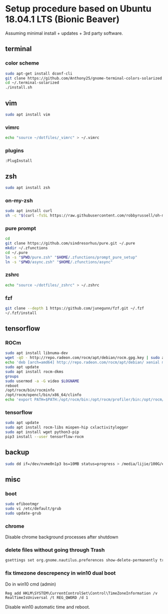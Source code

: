 # Setup procedure based on Ubuntu 18.04.1 LTS (Bionic Beaver)
Assuming minimal install + updates + 3rd party software.

## terminal
### color scheme
```bash
sudo apt-get install dconf-cli
git clone https://github.com/Anthony25/gnome-terminal-colors-solarized.git ~/.terminal-solarized
cd ~/.terminal-solarized
./install.sh
```

## vim
```bash
sudo apt install vim
```
### vimrc
```bash
echo "source ~/dotfiles/_vimrc" > ~/.vimrc
```
### plugins
```vim
:PlugInstall
```

## zsh
```bash
sudo apt install zsh
```
### on-my-zsh
```bash
sudo apt install curl
sh -c "$(curl -fsSL https://raw.githubusercontent.com/robbyrussell/oh-my-zsh/master/tools/install.sh)"
```
### pure prompt
```bash
cd
git clone https://github.com/sindresorhus/pure.git ~/.pure
mkdir ~/.zfunctions
cd ~/.pure
ln -s "$PWD/pure.zsh" "$HOME/.zfunctions/prompt_pure_setup"
ln -s "$PWD/async.zsh" "$HOME/.zfunctions/async"
```
### zshrc
```bash
echo "source ~/dotfiles/_zshrc" > ~/.zshrc
```
### fzf
```bash
git clone --depth 1 https://github.com/junegunn/fzf.git ~/.fzf
~/.fzf/install
```

## tensorflow
### ROCm
```bash
sudo apt install libnuma-dev
wget -qO - http://repo.radeon.com/rocm/apt/debian/rocm.gpg.key | sudo apt-key add -
echo 'deb [arch=amd64] http://repo.radeon.com/rocm/apt/debian/ xenial main' | sudo tee /etc/apt/sources.list.d/rocm.list
sudo apt update
sudo apt install rocm-dkms
groups
sudo usermod -a -G video $LOGNAME 
reboot
/opt/rocm/bin/rocminfo 
/opt/rocm/opencl/bin/x86_64/clinfo 
echo 'export PATH=$PATH:/opt/rocm/bin:/opt/rocm/profiler/bin:/opt/rocm/opencl/bin/x86_64' | sudo tee -a /etc/profile.d/rocm.sh
```
### tensorflow
```bash
sudo apt update
sudo apt install rocm-libs miopen-hip cxlactivitylogger
sudo apt install wget python3-pip
pip3 install --user tensorflow-rocm
```

## backup
```bash
sudo dd if=/dev/nvme0n1p3 bs=10MB status=progress > /media/lijie/100G/efi-backup.img
```

## misc
### boot
```bash
sudo efibootmgr
sudo vi /etc/default/grub
sudo update-grub
```
### chrome
Disable chrome background processes after shutdown
### delete files without going through Trash
```bash
gsettings set org.gnome.nautilus.preferences show-delete-permanently true
```
### fix timezone descrepency in win10 dual boot
Do in win10 cmd (admin)
```winbatch
Reg add HKLM\SYSTEM\CurrentControlSet\Control\TimeZoneInformation /v RealTimeIsUniversal /t REG_QWORD /d 1
```
Disable win10 automatic time and reboot.
